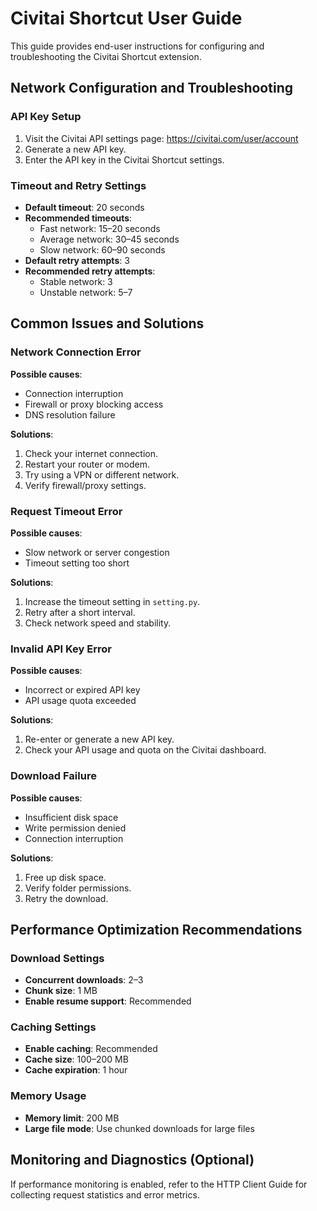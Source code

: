 # Civitai Shortcut User Guide

This guide provides end-user instructions for configuring and troubleshooting the Civitai Shortcut extension.

## Network Configuration and Troubleshooting

### API Key Setup
1. Visit the Civitai API settings page: https://civitai.com/user/account
2. Generate a new API key.
3. Enter the API key in the Civitai Shortcut settings.

### Timeout and Retry Settings
- **Default timeout**: 20 seconds
- **Recommended timeouts**:
  - Fast network: 15–20 seconds
  - Average network: 30–45 seconds
  - Slow network: 60–90 seconds
- **Default retry attempts**: 3
- **Recommended retry attempts**:
  - Stable network: 3
  - Unstable network: 5–7

## Common Issues and Solutions

### Network Connection Error
**Possible causes**:
- Connection interruption
- Firewall or proxy blocking access
- DNS resolution failure

**Solutions**:
1. Check your internet connection.
2. Restart your router or modem.
3. Try using a VPN or different network.
4. Verify firewall/proxy settings.

### Request Timeout Error
**Possible causes**:
- Slow network or server congestion
- Timeout setting too short

**Solutions**:
1. Increase the timeout setting in `setting.py`.
2. Retry after a short interval.
3. Check network speed and stability.

### Invalid API Key Error
**Possible causes**:
- Incorrect or expired API key
- API usage quota exceeded

**Solutions**:
1. Re-enter or generate a new API key.
2. Check your API usage and quota on the Civitai dashboard.

### Download Failure
**Possible causes**:
- Insufficient disk space
- Write permission denied
- Connection interruption

**Solutions**:
1. Free up disk space.
2. Verify folder permissions.
3. Retry the download.

## Performance Optimization Recommendations

### Download Settings
- **Concurrent downloads**: 2–3
- **Chunk size**: 1 MB
- **Enable resume support**: Recommended

### Caching Settings
- **Enable caching**: Recommended
- **Cache size**: 100–200 MB
- **Cache expiration**: 1 hour

### Memory Usage
- **Memory limit**: 200 MB
- **Large file mode**: Use chunked downloads for large files

## Monitoring and Diagnostics (Optional)

If performance monitoring is enabled, refer to the HTTP Client Guide for collecting request statistics and error metrics.
